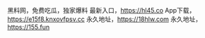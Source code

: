 黑料网，免费吃瓜，独家爆料
最新入口，https://hl45.co
App下载，https://e15f8.knxovfpsv.cc
永久地址，https://18hlw.com
永久地址，https://155.fun
